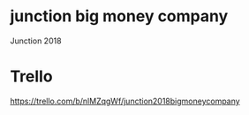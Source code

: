 # junction big money company
Junction 2018

# Trello
https://trello.com/b/nlMZqgWf/junction2018bigmoneycompany
